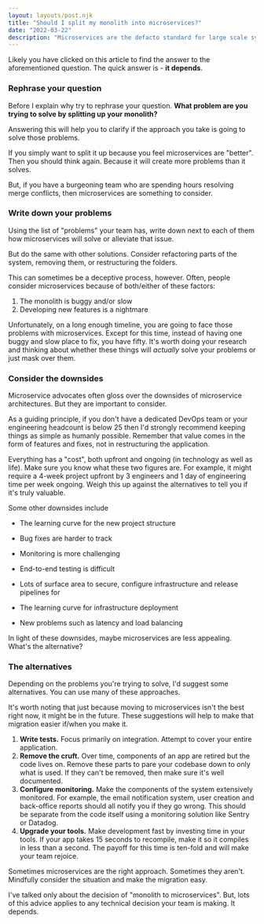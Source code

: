```yaml
---
layout: layouts/post.njk
title: "Should I split my monolith into microservices?"
date: "2022-03-22"
description: "Microservices are the defacto standard for large scale systems. But is it always the right choice?"
---
```


Likely you have clicked on this article to find the answer to the aforementioned question. The quick answer is - **it depends**.

### Rephrase your question

Before I explain why try to rephrase your question. **What problem are you trying to solve by splitting up your monolith?**

Answering this will help you to clarify if the approach you take is going to solve those problems.

If you simply want to split it up because you feel microservices are "better". Then you should think again. Because it will create more problems than it solves.

But, if you have a burgeoning team who are spending hours resolving merge conflicts, then microservices are something to consider.

### Write down your problems

Using the list of "problems" your team has, write down next to each of them how microservices will solve or alleviate that issue.

But do the same with other solutions. Consider refactoring parts of the system, removing them, or restructuring the folders.

This can sometimes be a deceptive process, however. Often, people consider microservices because of both/either of these factors:

1. The monolith is buggy and/or slow
2. Developing new features is a nightmare

Unfortunately, on a long enough timeline, you are going to face those problems with microservices. Except for this time, instead of having one buggy and slow place to fix, you have fifty. It's worth doing your research and thinking about whether these things will _actually_ solve your problems or just mask over them.

### Consider the downsides

Microservice advocates often gloss over the downsides of microservice architectures. But they are important to consider.

As a guiding principle, if you don't have a dedicated DevOps team or your engineering headcount is below 25 then I'd strongly recommend keeping things as simple as humanly possible. Remember that value comes in the form of features and fixes, not in restructuring the application.

Everything has a "cost", both upfront and ongoing (in technology as well as life). Make sure you know what these two figures are. For example, it might require a 4-week project upfront by 3 engineers and 1 day of engineering time per week ongoing. Weigh this up against the alternatives to tell you if it's truly valuable.

Some other downsides include

- The learning curve for the new project structure

- Bug fixes are harder to track

- Monitoring is more challenging

- End-to-end testing is difficult

- Lots of surface area to secure, configure infrastructure and release pipelines for

- The learning curve for infrastructure deployment

- New problems such as latency and load balancing

In light of these downsides, maybe microservices are less appealing. What's the alternative?

### The alternatives

Depending on the problems you're trying to solve, I'd suggest some alternatives. You can use many of these approaches.

It's worth noting that just because moving to microservices isn't the best right now, it might be in the future. These suggestions will help to make that migration easier if/when you make it.

1. **Write tests.** Focus primarily on integration. Attempt to cover your entire application.
2. **Remove the cruft.** Over time, components of an app are retired but the code lives on. Remove these parts to pare your codebase down to only what is used. If they can't be removed, then make sure it's well documented.
3. **Configure monitoring.** Make the components of the system extensively monitored. For example, the email notification system, user creation and back-office reports should all notify you if they go wrong. This should be separate from the code itself using a monitoring solution like Sentry or Datadog.
4. **Upgrade your tools.** Make development fast by investing time in your tools. If your app takes 15 seconds to recompile, make it so it compiles in less than a second. The payoff for this time is ten-fold and will make your team rejoice.

Sometimes microservices are the right approach. Sometimes they aren't. Mindfully consider the situation and make the migration easy.

I've talked only about the decision of "monolith to microservices". But, lots of this advice applies to any technical decision your team is making. It depends.
